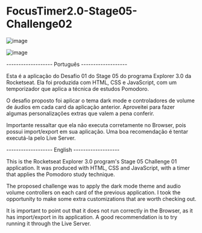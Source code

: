 # FocusTimer2.0-Stage05-Challenge02

![image](https://user-images.githubusercontent.com/107502907/181069756-272136ca-f23b-4343-90a9-6436631a6428.png)

![image](https://user-images.githubusercontent.com/107502907/181069836-33bc44fb-4e4b-4275-b1a7-55b5fbb2afe1.png)

------------------- Português -------------------

Esta é a aplicação do Desafio 01 do Stage 05 do programa Explorer 3.0 da Rocketseat.
Ela foi produzida com HTML, CSS e JavaScript, com um temporizador que aplica a técnica de estudos Pomodoro.

O desafio proposto foi aplicar o tema dark mode e controladores de volume de áudios em cada card da aplicação anterior.
Aproveitei para fazer algumas personalizações extras que valem a pena conferir.

Importante ressaltar que ela não executa corretamente no Browser, pois possui import/export em sua aplicação.
Uma boa recomendação é tentar executá-la pelo Live Server.


------------------- English -------------------


This is the Rocketseat Explorer 3.0 program's Stage 05 Challenge 01 application.
It was produced with HTML, CSS and JavaScript, with a timer that applies the Pomodoro study technique.

The proposed challenge was to apply the dark mode theme and audio volume controllers on each card of the previous application.
I took the opportunity to make some extra customizations that are worth checking out.

It is important to point out that it does not run correctly in the Browser, as it has import/export in its application.
A good recommendation is to try running it through the Live Server.
